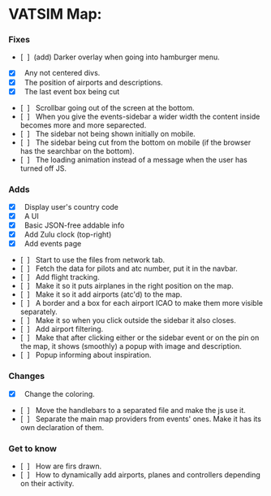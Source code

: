 <!-- # As for general Maps:                  &nbsp;
### Fixes
- [&nbsp;&nbsp;] &nbsp;Fix the issue with options not being aligned and well displayed.
- [&nbsp;&nbsp;]

### Adds

- [x] &nbsp;Country code in the right bottom

### Changes
- [&nbsp;&nbsp;] &nbsp;Apperance of zoom button

#
&nbsp; -->
# VATSIM Map:
### Fixes
- [&nbsp;&nbsp;] &nbsp;(add) Darker overlay when going into hamburger menu.
- [x] &nbsp; Any not centered divs.
- [x] &nbsp; The position of airports and descriptions.
- [x] &nbsp; The last event box being cut
- [&nbsp;&nbsp;] &nbsp; Scrollbar going out of the screen at the bottom.
- [&nbsp;&nbsp;] &nbsp; When you give the events-sidebar a wider width the content inside becomes more and more separected.
- [&nbsp;&nbsp;] &nbsp; The sidebar not being shown initially on mobile.
- [&nbsp;&nbsp;] &nbsp; The sidebar being cut from the bottom on mobile (if the browser has the searchbar on the bottom).
- [&nbsp;&nbsp;] &nbsp; The loading animation instead of a message when the user has turned off JS.

### Adds

- [x] &nbsp; Display user's country code
- [x] &nbsp; A UI
- [x] &nbsp; Basic JSON-free addable info
- [x] &nbsp; Add Zulu clock (top-right)
- [x] &nbsp; Add events page
- [&nbsp;&nbsp;] &nbsp; Start to use the files from network tab.
- [&nbsp;&nbsp;] &nbsp; Fetch the data for pilots and atc number, put it in the navbar.
- [&nbsp;&nbsp;] &nbsp; Add flight tracking.
- [&nbsp;&nbsp;] &nbsp; Make it so it puts airplanes in the right position on the map.
- [&nbsp;&nbsp;] &nbsp; Make it so it add airports (atc'd) to the map.
- [&nbsp;&nbsp;] &nbsp; A border and a box for each airport ICAO to make them more visible separately. 
- [&nbsp;&nbsp;] &nbsp; Make it so when you click outside the sidebar it also closes.
- [&nbsp;&nbsp;] &nbsp; Add airport filtering.
- [&nbsp;&nbsp;] &nbsp; Make that after clicking either or the sidebar event or on the pin on the map, it shows (smoothly) a popup with image and description.
- [&nbsp;&nbsp;] &nbsp; Popup informing about inspiration.


### Changes
- [x] &nbsp; Change the coloring.
- [&nbsp;&nbsp;] &nbsp; Move the handlebars to a separated file and make the js use it.
- [&nbsp;&nbsp;] &nbsp; Separate the main map providers from events' ones. Make it has its own declaration of them.

### Get to know
- [&nbsp;&nbsp;] &nbsp; How are firs drawn.
- [&nbsp;&nbsp;] &nbsp; How to dynamically add airports, planes and controllers depending on their activity.
